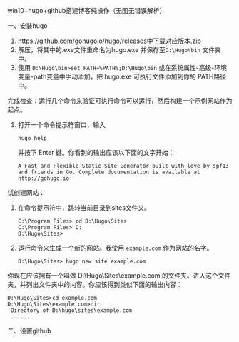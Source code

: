 win10+hugo+github搭建博客纯操作（无图无错误解析）

一、安装hugo

1. https://github.com/gohugoio/hugo/releases中下载对应版本.zip
2. 解压，将其中的.exe文件重命名为hugo.exe 并保存至`D:\Hugo\bin` 文件夹中。
3. 使用 `D:\Hugo\bin>set PATH=%PATH%;D:\Hugo\bin` 或在系统属性-高级-环境变量-path变量中手动添加，把 hugo.exe 可执行文件添加到你的 PATH路径中。

完成检查：运行几个命令来验证可执行命令可以运行，然后构建一个示例网站作为起点。

1. 打开一个命令提示符窗口，输入 

   ```
   hugo help
   ```

    并按下 Enter 键。你看到的输出应该以下面的文字开始：

   ```
   A Fast and Flexible Static Site Generator built with love by spf13 and friends in Go. Complete documentation is available at http://gohugo.io
   ```

试创建网站：

1. 在命令提示符中，跳转当前目录到sites文件夹。

   ```
   C:\Program Files> cd D:\Hugo\Sites
   C:\Program Files> D:
   D:\Hugo\Sites>
   ```

2. 运行命令来生成一个新的网站。我使用 `example.com` 作为网站的名字。

   ```
   D:\Hugo\Sites> hugo new site example.com
   ```

你现在应该拥有一个叫做 D:\Hugo\Sites\example.com 的文件夹。进入这个文件夹，并列出文件夹中的内容。你应该得到类似下面的输出内容：

```
D:\Hugo\Sites>cd example.com
D:\Hugo\Sites\example.com>dir
 Directory of D:\hugo\sites\example.com
 ......
```

二、设置github

